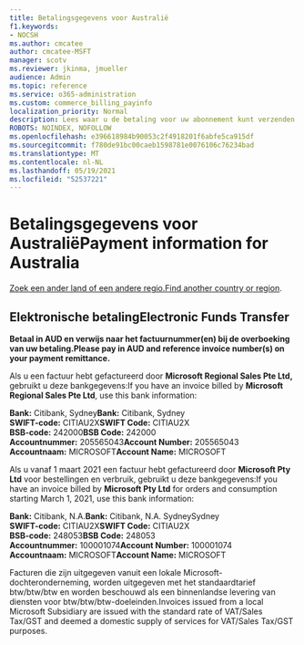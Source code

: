 ```yaml
---
title: Betalingsgegevens voor Australië
f1.keywords:
- NOCSH
ms.author: cmcatee
author: cmcatee-MSFT
manager: scotv
ms.reviewer: jkinma, jmueller
audience: Admin
ms.topic: reference
ms.service: o365-administration
ms.custom: commerce_billing_payinfo
localization_priority: Normal
description: Lees waar u de betaling voor uw abonnement kunt verzenden.
ROBOTS: NOINDEX, NOFOLLOW
ms.openlocfilehash: e396618984b90053c2f4918201f6abfe5ca915df
ms.sourcegitcommit: f780de91bc00caeb1598781e0076106c76234bad
ms.translationtype: MT
ms.contentlocale: nl-NL
ms.lasthandoff: 05/19/2021
ms.locfileid: "52537221"
---
```

# <a name="payment-information-for-australia"></a><span data-ttu-id="be788-103">Betalingsgegevens voor Australië</span><span class="sxs-lookup"><span data-stu-id="be788-103">Payment information for Australia</span></span>

<span data-ttu-id="be788-104">[Zoek een ander land of een andere regio.](../billing-and-payments/pay-for-your-subscription.md)</span><span class="sxs-lookup"><span data-stu-id="be788-104">[Find another country or region](../billing-and-payments/pay-for-your-subscription.md).</span></span>

## <a name="electronic-funds-transfer"></a><span data-ttu-id="be788-105">Elektronische betaling</span><span class="sxs-lookup"><span data-stu-id="be788-105">Electronic Funds Transfer</span></span>

<span data-ttu-id="be788-106">**Betaal in AUD en verwijs naar het factuurnummer(en) bij de overboeking van uw betaling.**</span><span class="sxs-lookup"><span data-stu-id="be788-106">**Please pay in AUD and reference invoice number(s) on your payment remittance.**</span></span>

<span data-ttu-id="be788-107">Als u een factuur hebt gefactureerd door **Microsoft Regional Sales Pte Ltd,** gebruikt u deze bankgegevens:</span><span class="sxs-lookup"><span data-stu-id="be788-107">If you have an invoice billed by **Microsoft Regional Sales Pte Ltd**, use this bank information:</span></span>

<span data-ttu-id="be788-108">**Bank:** Citibank, Sydney</span><span class="sxs-lookup"><span data-stu-id="be788-108">**Bank:** Citibank, Sydney</span></span>  
<span data-ttu-id="be788-109">**SWIFT-code:** CITIAU2X</span><span class="sxs-lookup"><span data-stu-id="be788-109">**SWIFT Code:** CITIAU2X</span></span>  
<span data-ttu-id="be788-110">**BSB-code:** 242000</span><span class="sxs-lookup"><span data-stu-id="be788-110">**BSB Code:** 242000</span></span>  
<span data-ttu-id="be788-111">**Accountnummer:** 205565043</span><span class="sxs-lookup"><span data-stu-id="be788-111">**Account Number:** 205565043</span></span>  
<span data-ttu-id="be788-112">**Accountnaam:** MICROSOFT</span><span class="sxs-lookup"><span data-stu-id="be788-112">**Account Name:** MICROSOFT</span></span>

<span data-ttu-id="be788-113">Als u vanaf 1 maart 2021 een factuur hebt gefactureerd door **Microsoft Pty Ltd** voor bestellingen en verbruik, gebruikt u deze bankgegevens:</span><span class="sxs-lookup"><span data-stu-id="be788-113">If you have an invoice billed by **Microsoft Pty Ltd** for orders and consumption starting March 1, 2021, use this bank information:</span></span>

<span data-ttu-id="be788-114">**Bank:** Citibank, N.A.</span><span class="sxs-lookup"><span data-stu-id="be788-114">**Bank:** Citibank, N.A.</span></span> <span data-ttu-id="be788-115">Sydney</span><span class="sxs-lookup"><span data-stu-id="be788-115">Sydney</span></span>  
<span data-ttu-id="be788-116">**SWIFT-code:** CITIAU2X</span><span class="sxs-lookup"><span data-stu-id="be788-116">**SWIFT Code:** CITIAU2X</span></span>  
<span data-ttu-id="be788-117">**BSB-code:** 248053</span><span class="sxs-lookup"><span data-stu-id="be788-117">**BSB Code:** 248053</span></span>  
<span data-ttu-id="be788-118">**Accountnummer:** 100001074</span><span class="sxs-lookup"><span data-stu-id="be788-118">**Account Number:** 100001074</span></span>  
<span data-ttu-id="be788-119">**Accountnaam:** MICROSOFT</span><span class="sxs-lookup"><span data-stu-id="be788-119">**Account Name:** MICROSOFT</span></span>  

<span data-ttu-id="be788-120">Facturen die zijn uitgegeven vanuit een lokale Microsoft-dochteronderneming, worden uitgegeven met het standaardtarief btw/btw/btw en worden beschouwd als een binnenlandse levering van diensten voor btw/btw/btw-doeleinden.</span><span class="sxs-lookup"><span data-stu-id="be788-120">Invoices issued from a local Microsoft Subsidiary are issued with the standard rate of VAT/Sales Tax/GST and deemed a domestic supply of services for VAT/Sales Tax/GST purposes.</span></span>
